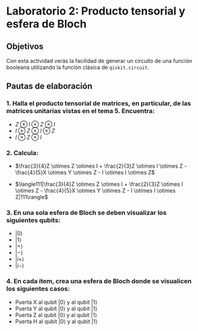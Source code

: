 # Laboratorio 2: Producto tensorial y esfera de Bloch

## Objetivos

Con esta actividad verás la facilidad de generar un circuito de una función booleana utilizando la función clásica de `qiskit.circuit`.

## Pautas de elaboración

### 1. Halla el producto tensorial de matrices, en particular, de las matrices unitarias vistas en el tema 5. Encuentra:

* $Z \otimes I \otimes Z \otimes I$
* $I \otimes Z \otimes I \otimes Z$
* $I \otimes Z \otimes I$

### 2. Calcula:

* $\frac{3}{4}Z \otimes Z \otimes I + \frac{2}{3}Z \otimes I \otimes Z - \frac{4}{5}X \otimes Y \otimes Z - I \otimes I \otimes Z$

* $\langle111|\frac{3}{4}Z \otimes Z \otimes I + \frac{2}{3}Z \otimes I \otimes Z - \frac{4}{5}X \otimes Y \otimes Z - I \otimes I \otimes Z|111\rangle$

### 3. En una sola esfera de Bloch se deben visualizar los siguientes qubits:
- $\left|0\right\rangle$
- $\left|1\right\rangle$
- $\left|+\right\rangle$
- $\left|-\right\rangle$
- $\left|i+\right\rangle$
- $\left|i-\right\rangle$
### 4. En cada ítem, crea una esfera de Bloch donde se visualicen los siguientes casos:
- Puerta X al qubit $\left|0\right\rangle$ y al qubit $\left|1\right\rangle$
- Puerta Y al qubit $\left|0\right\rangle$ y al qubit $\left|1\right\rangle$
- Puerta Z al qubit $\left|0\right\rangle$ y al qubit $\left|1\right\rangle$
- Puerta H al qubit $\left|0\right\rangle$ y al qubit $\left|1\right\rangle$
